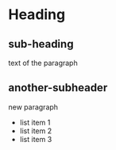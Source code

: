 Heading
=======
sub-heading
------
text of the paragraph

another-subheader
-----
new paragraph

* list item 1
* list item 2
* list item 3

